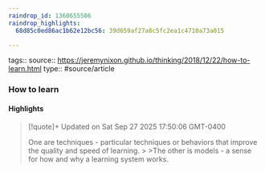 ```yaml
---
raindrop_id: 1360655506
raindrop_highlights:
  68d85c0ed86ac1b62e12bc56: 39d659af27a8c5fc2ea1c4710a73a015

---
```


tags::
source:: https://jeremynixon.github.io/thinking/2018/12/22/how-to-learn.html
type:: #source/article 

### How to learn



#### Highlights

> [!quote]+ Updated on Sat Sep 27 2025 17:50:06 GMT-0400
>
> One are techniques - particular techniques or behaviors that improve the quality and speed of learning.
&gt;
&gt;The other is models - a sense for how and why a learning system works.
